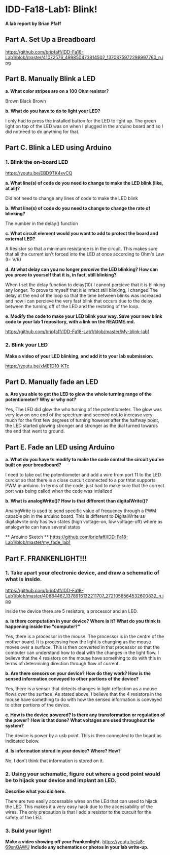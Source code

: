 # IDD-Fa18-Lab1: Blink!

**A lab report by Brian Pfaff**

<!--- **Fork** this repository to get a template for Lab 1 for *Developing and Designing Interactive Devices* at Cornell Tech, Fall 2018. You should modify this `README.md` file to delete this paragraph and update below. As the lab asks:--->


<!--- > Include your responses to the bold questions on your own fork of the lab activities. Include snippets of code that explain what you did. Deliverables are due next Tuesday. Post your lab reports as `README.md` pages on your GitHub, and post a link to that on your main class hub page.--->

<!---We've copied the questions from the lab here. Answer them below!
--->

## Part A. Set Up a Breadboard

https://github.com/bripfaff/IDD-Fa18-Lab1/blob/master/41072576_499850473814502_1370875972298997760_n.jpg


## Part B. Manually Blink a LED

**a. What color stripes are on a 100 Ohm resistor?**

Brown Black Brown

**b. What do you have to do to light your LED?**

I only had to press the installed button for the LED to light up. The green light on top of the LED was on when I plugged in the arduino board and so I did notneed to do anything for that. 

## Part C. Blink a LED using Arduino

### 1. Blink the on-board LED

https://youtu.be/EBD9TK4xvCQ

**a. What line(s) of code do you need to change to make the LED blink (like, at all)?**

Did not need to change any lines of code to make the LED blink

**b. What line(s) of code do you need to change to change the rate of blinking?**

The number in the delay() function 

**c. What circuit element would you want to add to protect the board and external LED?**

 A Resistor so that a minimum resistance is in the circuit. This makes sure that all the current isn't forced into the LED at once according to Ohm's Law (I= V/R)
 
**d. At what delay can you no longer *perceive* the LED blinking? How can you prove to yourself that it is, in fact, still blinking?**

When I set the delay function to delay(10) I cannot percieve that it is blinking any longer. To prove to myself that it is infact still blinking, I changed The delay at the end of the loop so that the time between blinks was increased and now i can percieve the very fast blink that occurs due to the delay between the turning off of the LED and the restating of the loop. 

**e. Modify the code to make your LED blink your way. Save your new blink code to your lab 1 repository, with a link on the README.md.**

https://github.com/bripfaff/IDD-Fa18-Lab1/blob/master/My-blink-lab1

### 2. Blink your LED

**Make a video of your LED blinking, and add it to your lab submission.**

https://youtu.be/xME1D10-KTc


## Part D. Manually fade an LED

**a. Are you able to get the LED to glow the whole turning range of the potentiometer? Why or why not?**

Yes, The LED did glow the who turning of the potentiometer. The glow was very low on one end of the spectrum and seemed not to increase very much for the first few degrees of turning however after the halfway point, the LED started glowing stronger and stronger as the dial turned towards the end that went to ground. 

## Part E. Fade an LED using Arduino

**a. What do you have to modify to make the code control the circuit you've built on your breadboard?**

I need to take out the potentiometer and add a wire from port 11 to the LED curciut so that there is a close curcuit connected to a por thtat supports PWM in arduino. In terms of the code, just had to make sure that the correct port was being called when the code was intialized 

**b. What is analogWrite()? How is that different than digitalWrite()?**

AnalogWrite is used to send specific value of frequency through a PWM capable pin in the arduino board. This is different to DigitalWrite as digitalwrite only has two states (high voltage-on, low voltage-off) where as analogwrite can have several states

** Arduino Sketch **
https://github.com/bripfaff/IDD-Fa18-Lab1/blob/master/my_fade_lab1

## Part F. FRANKENLIGHT!!!

### 1. Take apart your electronic device, and draw a schematic of what is inside. 

https://github.com/bripfaff/IDD-Fa18-Lab1/blob/master/40684467_1378916132211707_2721058564532600832_n.jpg

Inside the device there are 5 resistors, a processor and an LED. 

**a. Is there computation in your device? Where is it? What do you think is happening inside the "computer?"**

Yes, there is a processor in the mouse. The processor is in the centre of the mother board. It is processing how the light is changing as the mouse moves over a surface. This is then converted in that processor so that the computer can understand how to deal with the changes in the light flow. I believe that the 4 resistors on the mouse have something to do with this in terms of determining direction through flow of current.

**b. Are there sensors on your device? How do they work? How is the sensed information conveyed to other portions of the device?**

Yes, there is a sensor that detects changes in light reflection as a mouse flows over the surface. As stated above, I believe that the  4 resistors in the mouse have something to do with how the sensed information is conveyed to other portions of the device. 

**c. How is the device powered? Is there any transformation or regulation of the power? How is that done? What voltages are used throughout the system?**

The device is power by a usb point. This is then connected to the board as indicated below. 

**d. Is information stored in your device? Where? How?**

No, I don't think that information is stored on it. 

### 2. Using your schematic, figure out where a good point would be to hijack your device and implant an LED.

**Describe what you did here.**

There are two easily accessable wires on the LEd that can used to hijack the LED. This makes it a very easy hack due to the accessability of the wires. The only precaution is that I add a resistor to the curcuit for the safety of the LED. 

### 3. Build your light!

**Make a video showing off your Frankenlight.**
https://youtu.be/a8-69snQAWU
**Include any schematics or photos in your lab write-up.**
